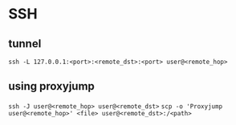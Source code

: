 # SSH

## tunnel
`ssh -L 127.0.0.1:<port>:<remote_dst>:<port> user@<remote_hop>`

## using proxyjump
`ssh -J user@<remote_hop> user@<remote_dst>`
`scp -o 'Proxyjump user@<remote_hop>' <file> user@<remote_dst>:/<path>`
